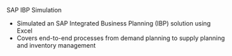 SAP IBP Simulation
- Simulated an SAP Integrated Business Planning (IBP) solution using Excel
- Covers end-to-end processes from demand planning to supply planning and inventory management
